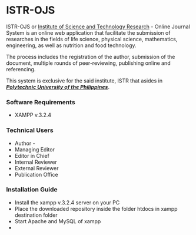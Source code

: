 # ISTR-OJS

ISTR-OJS or [Institute of Science and Technology Research](https://www.pup.edu.ph/research/istr/) - Online Journal System is an online web application that facilitate the submission of researches in the fields of life science, physical science, mathematics, engineering, as well as nutrition and food technology.

The process includes the registration of the author, submission of the document, multiple rounds of peer-reviewing, publishing online and referencing.

This system is exclusive for the said institute, ISTR that asides in [**_Polytechnic University of the Philippines_**](https://www.pup.edu.ph).

### Software Requirements

* XAMPP v.3.2.4

### Technical Users

* Author - 
* Managing Editor
* Editor in Chief
* Internal Reviewer
* External Reviewer
* Publication Office


### Installation Guide

* Install the xampp v.3.2.4 server on your PC
* Place the downloaded repository inside the folder htdocs in xampp destination folder
* Start Apache and MySQL of xampp
* 
